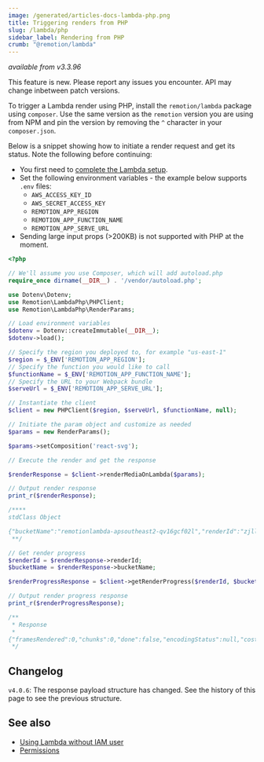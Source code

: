 ```yaml
---
image: /generated/articles-docs-lambda-php.png
title: Triggering renders from PHP
slug: /lambda/php
sidebar_label: Rendering from PHP
crumb: "@remotion/lambda"
---
```


_available from v3.3.96_

<ExperimentalBadge>
This feature is new. Please report any issues you encounter. API may change inbetween patch versions.
</ExperimentalBadge>

To trigger a Lambda render using PHP, install the `remotion/lambda` package using `composer`. Use the same version as the `remotion` version you are using from NPM and pin the version by removing the `^` character in your `composer.json`.

Below is a snippet showing how to initiate a render request and get its status. Note the following before continuing:

- You first need to [complete the Lambda setup](/docs/lambda/setup).
- Set the following environment variables - the example below supports `.env` files:
  - `AWS_ACCESS_KEY_ID`
  - `AWS_SECRET_ACCESS_KEY`
  - `REMOTION_APP_REGION`
  - `REMOTION_APP_FUNCTION_NAME`
  - `REMOTION_APP_SERVE_URL`
- Sending large input props (>200KB) is not supported with PHP at the moment.

```php title="render.php"
<?php

// We'll assume you use Composer, which will add autoload.php
require_once dirname(__DIR__) . '/vendor/autoload.php';

use Dotenv\Dotenv;
use Remotion\LambdaPhp\PHPClient;
use Remotion\LambdaPhp\RenderParams;

// Load environment variables
$dotenv = Dotenv::createImmutable(__DIR__);
$dotenv->load();

// Specify the region you deployed to, for example "us-east-1"
$region = $_ENV['REMOTION_APP_REGION'];
// Specify the function you would like to call
$functionName = $_ENV['REMOTION_APP_FUNCTION_NAME'];
// Specify the URL to your Webpack bundle
$serveUrl = $_ENV['REMOTION_APP_SERVE_URL'];

// Instantiate the client
$client = new PHPClient($region, $serveUrl, $functionName, null);

// Initiate the param object and customize as needed
$params = new RenderParams();

$params->setComposition('react-svg');

// Execute the render and get the response

$renderResponse = $client->renderMediaOnLambda($params);

// Output render response
print_r($renderResponse);

/****
stdClass Object

{"bucketName":"remotionlambda-apsoutheast2-qv16gcf02l","renderId":"zjllgavb07"}
 **/

// Get render progress
$renderId = $renderResponse->renderId;
$bucketName = $renderResponse->bucketName;

$renderProgressResponse = $client->getRenderProgress($renderId, $bucketName);

// Output render progress response
print_r($renderProgressResponse);

/**
 * Response
 *
{"framesRendered":0,"chunks":0,"done":false,"encodingStatus":null,"costs":{"accruedSoFar":0,"displayCost":"<$0.001","currency":"USD","disclaimer":"Estimated cost only. Does not include charges for other AWS services."},"renderId":"61j7un13i1","renderMetadata":null,"bucket":"remotionlambda-apsoutheast2-xxxx","outputFile":null,"timeToFinish":null,"errors":[],"fatalErrorEncountered":false,"currentTime":1685605900279,"renderSize":22,"lambdasInvoked":0,"cleanup":null,"timeToFinishChunks":null,"overallProgress":0,"retriesInfo":[],"outKey":null,"outBucket":null,"mostExpensiveFrameRanges":null,"timeToEncode":null,"outputSizeInBytes":null}
 */

```

## Changelog

`v4.0.6`: The response payload structure has changed. See the history of this page to see the previous structure.

## See also

- [Using Lambda without IAM user](/docs/lambda/without-iam)
- [Permissions](/docs/lambda/permissions)
